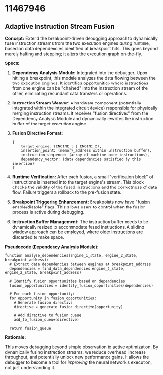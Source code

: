 # 11467946

## Adaptive Instruction Stream Fusion

**Concept:** Extend the breakpoint-driven debugging approach to dynamically fuse instruction streams from the two execution engines *during* runtime, based on data dependencies identified at breakpoint hits. This goes beyond merely halting and stepping; it alters the execution graph on-the-fly.

**Specs:**

1.  **Dependency Analysis Module:** Integrated into the debugger. Upon hitting a breakpoint, this module analyzes the data flowing between the two execution engines. It identifies opportunities where instructions from one engine can be "chained" into the instruction stream of the other, eliminating redundant data transfers or operations.

2.  **Instruction Stream Weaver:** A hardware component (potentially integrated within the integrated circuit device) responsible for physically merging instruction streams.  It receives "fusion directives" from the Dependency Analysis Module and dynamically rewrites the instruction buffer of the target execution engine.

3.  **Fusion Directive Format:**
    ```
    {
        target_engine: (ENGINE_1 | ENGINE_2),
        insertion_point: (memory_address within instruction buffer),
        instruction_sequence: (array of machine code instructions),
        dependency_vector: (data dependencies satisfied by this insertion)
    }
    ```

4.  **Runtime Verification:** After each fusion, a small "verification block" of instructions is inserted into the target engine's stream. This block checks the validity of the fused instructions and the correctness of data flow. Failure triggers a rollback to the pre-fusion state.

5.  **Breakpoint Triggering Enhancement:** Breakpoints now have "fusion enable/disable" flags.  This allows users to control when the fusion process is active during debugging.

6.  **Instruction Buffer Management:** The instruction buffer needs to be dynamically resized to accommodate fused instructions.  A sliding window approach can be employed, where older instructions are discarded to make space.

**Pseudocode (Dependency Analysis Module):**

```
function analyze_dependencies(engine_1_state, engine_2_state, breakpoint_address):
  # Extract data dependencies between engines at breakpoint_address
  dependencies = find_data_dependencies(engine_1_state, engine_2_state, breakpoint_address)

  # Identify fusion opportunities based on dependencies
  fusion_opportunities = identify_fusion_opportunities(dependencies)

  # For each fusion opportunity:
  for opportunity in fusion_opportunities:
    # Generate fusion directive
    directive = generate_fusion_directive(opportunity)

    # Add directive to fusion queue
    add_to_fusion_queue(directive)

  return fusion_queue
```

**Rationale:**

This moves debugging beyond simple observation to active optimization. By dynamically fusing instruction streams, we reduce overhead, increase throughput, and potentially unlock new performance gains. It allows the debugger to become a tool for *improving* the neural network's execution, not just understanding it.